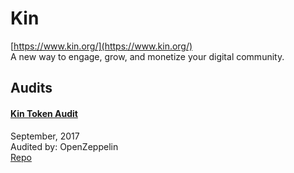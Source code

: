 # Kin

[https://www.kin.org/](https://www.kin.org/)<br>
A new way to engage, grow, and monetize your digital community.


## Audits


#### [Kin Token Audit](https://blog.openzeppelin.com/kin-token-audit-121788c06fe/)

September, 2017<br>
Audited by: OpenZeppelin<br>
[Repo](https://github.com/kinecosystem/kin-token/tree/3ed3a383b9304274ec22f41769716cadb854727f/contracts)